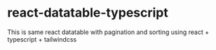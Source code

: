 # react-datatable-typescript
This is same react datatable with pagination and sorting using react + typescript + tailwindcss
